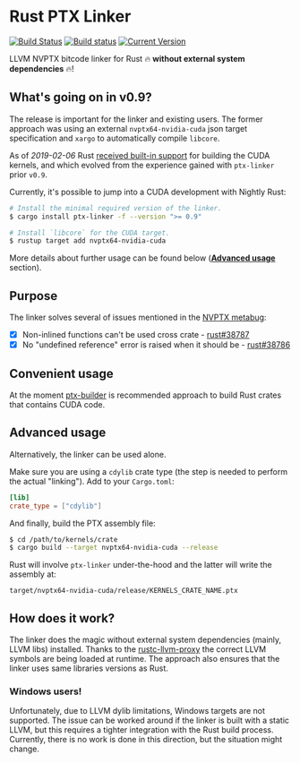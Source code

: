 # Rust PTX Linker
[![Build Status](https://travis-ci.org/denzp/rust-ptx-linker.svg?branch=master)](https://travis-ci.org/denzp/rust-ptx-linker)
[![Build status](https://ci.appveyor.com/api/projects/status/fjhq7mdp1skpjfqu/branch/master?svg=true)](https://ci.appveyor.com/project/denzp/rust-ptx-linker/branch/master)
[![Current Version](https://img.shields.io/crates/v/ptx-linker.svg)](https://crates.io/crates/ptx-linker)

LLVM NVPTX bitcode linker for Rust 🔥 **without external system dependencies** 🔥!

## What's going on in v0.9?
The release is important for the linker and existing users.
The former approach was using an external `nvptx64-nvidia-cuda` json target specification and `xargo` to automatically compile `libcore`.

As of *2019-02-06* Rust [received built-in support](https://github.com/rust-lang/rust/pull/57937) for building the CUDA kernels, and which evolved from the experience gained with `ptx-linker` prior `v0.9`.

Currently, it's possible to jump into a CUDA development with Nightly Rust:

``` bash
# Install the minimal required version of the linker.
$ cargo install ptx-linker -f --version ">= 0.9"

# Install `libcore` for the CUDA target.
$ rustup target add nvptx64-nvidia-cuda
```

More details about further usage can be found below ([**Advanced usage**](#advanced-usage) section).

## Purpose
The linker solves several of issues mentioned in the [NVPTX metabug](https://github.com/rust-lang/rust/issues/38789):

- [x] Non-inlined functions can't be used cross crate - [rust#38787](https://github.com/rust-lang/rust/issues/38787)
- [x] No "undefined reference" error is raised when it should be - [rust#38786](https://github.com/rust-lang/rust/issues/38786)

## Convenient usage
At the moment [ptx-builder](https://crates.io/crates/ptx-builder) is recommended approach to build Rust crates that contains CUDA code.

## Advanced usage
Alternatively, the linker can be used alone.

Make sure you are using a `cdylib` crate type (the step is needed to perform the actual "linking").
Add to your `Cargo.toml`:
``` toml
[lib]
crate_type = ["cdylib"]
```

And finally, build the PTX assembly file:
``` bash
$ cd /path/to/kernels/crate
$ cargo build --target nvptx64-nvidia-cuda --release
```

Rust will involve `ptx-linker` under-the-hood and the latter will write the assembly at:
```
target/nvptx64-nvidia-cuda/release/KERNELS_CRATE_NAME.ptx
```

## How does it work?
The linker does the magic without external system dependencies (mainly, LLVM libs) installed.
Thanks to the [rustc-llvm-proxy](https://crates.io/crates/rustc-llvm-proxy) the correct LLVM symbols are being loaded at runtime.
The approach also ensures that the linker uses same libraries versions as Rust.

### Windows users!
Unfortunately, due to LLVM dylib limitations, Windows targets are not supported.
The issue can be worked around if the linker is built with a static LLVM, but this requires a tighter integration with the Rust build process.
Currently, there is no work is done in this direction, but the situation might change.


